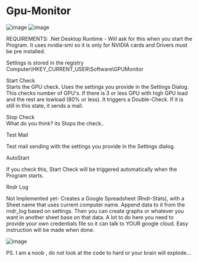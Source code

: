 # Gpu-Monitor
![image](https://user-images.githubusercontent.com/35293441/214382220-1883577c-f717-4c53-a33f-889619828749.png)
![image](https://user-images.githubusercontent.com/35293441/213907017-2e80262b-d385-41a9-9bf4-5f4398326cb9.png)


REQUIREMENTS:
.Net Desktop Runtime - Will ask for this when you start the Program.
It uses nvidia-smi so it is only for NVIDIA cards and Drivers must be pre installed.

Settings is stored in the registry
Computer\HKEY_CURRENT_USER\Software\GPUMonitor

Start Check  
Starts the GPU check. Uses the settings you provide in the Settings Dialog. 
This checks number of GPU's. 
If there is 3 or less GPU with high GPU load and the rest are lowload (80% or less). It triggers a Double-Check. If it is still in this state, it sends a mail.

Stop Check  
What do you think? its Stops the check..

Test Mail

Test mail sending with the settings you provide in the Settings dialog.

AutoStart

If you check this, Start Check will be triggered automatically when the Program starts.

Rndr Log

Not Implemented yet- Creates a Google Spreadsheet (Rndr-Stats), with a Sheet name that uses current computer name.
Append data to it from the rndr_log based on settings. Then you can create graphs or whatever you want in another sheet base on that data.
A lot to do here you need to provide your own credentials file so it can talk to YOUR google cloud. Easy instruction will be made when done.

![image](https://user-images.githubusercontent.com/35293441/213871142-44414a3d-c821-436e-a00a-ee799e46bbf3.png)


PS. I am a noob , do not look at the code to hard or your brain will explode...
